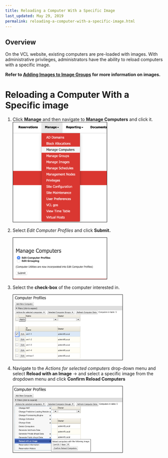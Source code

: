 ```yaml
---
title: Reloading a Computer With a Specific Image
last_updated: May 29, 2019
permalink: reloading-a-computer-with-a-specific-image.html
---
```

## Overview

On the VCL website, existing computers are pre-loaded with images. With administrative privileges, administrators have the ability to reload computers with a specific image.

**Refer to [Adding Images to Image Groups](https://cwiki.apache.org/confluence/display/VCLDOCS/Adding+Images+to+Image+Groups) for more information on images.**

# Reloading a Computer With a Specific image

1. Click **Manage** and then navigate to **Manage Computers** and click it.     
   <img src="images/manage_computers.png" width="300" border="1">
   
2. Select _Edit Computer Profiles_ and click **Submit.** 
   
   <img src="images/submit_computer_edit.png" width="300" border="1">
3. Select the **check-box** of the computer interested in.

    <img src="images/check_box_computer.png" width="350" border="1">
4. Navigate to the _Actions for selected computers_ drop-down menu and select **Reload with an Image** -> and select a specific image from the dropdown menu and click **Confirm Reload Computers**

    <img src="images/confirm-reload-computers.png" width="350" border="1">